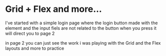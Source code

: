 # Grid + Flex and more...

I've started with a simple login page where the login button made with the <a> element and the input fiels are not related to the button when you press it will direct you to page 2

in page 2 you can just see the work i was playing with the Grid and the Flex layouts and more to practice

